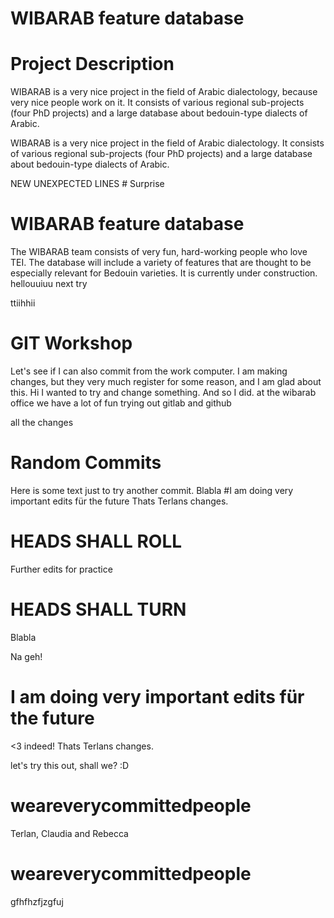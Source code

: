 # WIBARAB feature database

# Project Description

WIBARAB is a very nice project in the field of Arabic dialectology, because very nice people work on it. It consists of various regional sub-projects (four PhD projects) and a large database about bedouin-type dialects of Arabic.

WIBARAB is a very nice project in the field of Arabic dialectology. It consists of various regional sub-projects (four PhD projects) and a large database about bedouin-type dialects of Arabic.

NEW UNEXPECTED LINES # Surprise

# WIBARAB feature database
The WIBARAB team consists of very fun, hard-working people who love TEI.
The database will include a variety of features that are thought to be especially relevant for Bedouin varieties. It is currently under construction.
hellouuiuu
next try

ttiihhii
# GIT Workshop 
Let's see if I can also commit from the work computer.
I am making changes, but they very much register for some reason, and I am glad about this.
Hi I wanted to try and change something. And so I did.
at the wibarab office we have a lot of fun trying out gitlab and github

all the changes

# Random Commits
Here is some text just to try another commit.
Blabla
#I am doing very important edits für the future
Thats Terlans changes. 
# HEADS SHALL ROLL
Further edits for practice
# HEADS SHALL TURN



Blabla

Na geh!

# I am doing very important edits für the future

<3 indeed!
Thats Terlans changes. 

let's try this out, shall we? :D
# weareverycommittedpeople
Terlan, Claudia and Rebecca

# weareverycommittedpeople
gfhfhzfjzgfuj